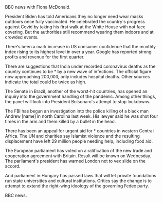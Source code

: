 BBC news with Fiona McDonald.

President Biden has told Americans they no longer need wear masks outdoors once fully vaccinated. He celebrated the country's progress against Covid by taking his first walk at the White House with not face covering. But the authorities still recommend wearing them indoors and at crowded events.

There's been a mark increase in US consumer confidence that the monthly index rising to its highest level in over a year. Google has reported strong profits and revenue for the first quarter.

There are suggestions that India under recorded coronavirus deaths as the country continues to be * by a new wave of infections. The official figure now approaching 200,000, only includes hospital deaths. Other sources indicate the total could be twice as high.

The Senate in Brazil, another of the worst-hit countries, has opened an inquiry into the government handling of the pandemic. Among other things, the panel will look into President Bolsonaro's attempt to stop lockdowns.

The FBI has begun an investigation into the police killing of a black man Andrew [name] in north Carolina last week. His lawyer said he was shot four times in the arm and them killed by a bullet in the head.

There has been an appeal for urgent aid for * countries in western Central Africa. The UN and charities say Islamist violence and the resulting displacement have left 29 million people needing help, including food aid.

The European parliament has voted on a ratification of the new trade and cooperation agreement with Britain. Result will be known on Wednesday. The parliament's president has warned London not to vex slide on the accord.

And parliament in Hungary has passed laws that will let private foundations run state universities and cultural institutions. Critics say the change is to attempt to extend the right-wing ideology of the governing Fedex party.

BBC news.
